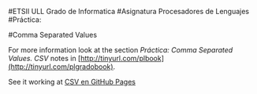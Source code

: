 #ETSII ULL Grado de Informatica 
#Asignatura Procesadores de Lenguajes
#Práctica:

#Comma Separated Values

For more information look at the section
*Práctica: Comma Separated Values. CSV* 
notes in  [http://tinyurl.com/plbook](http://tinyurl.com/plgradobook).

See it working at
[CSV en GitHub Pages](http://crguezl.github.io/csv/)

